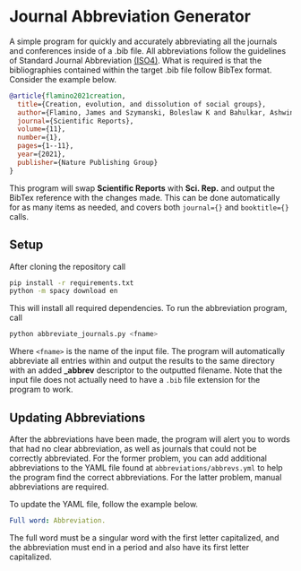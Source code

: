 # Journal Abbreviation Generator

A simple program for quickly and accurately abbreviating all the journals and conferences inside of a .bib file. All abbreviations follow the guidelines of Standard Journal Abbreviation [(ISO4)](https://en.wikipedia.org/wiki/ISO_4). What is required is that the bibliographies contained within the target .bib file follow BibTex format. Consider the example below.

```bibtex
@article{flamino2021creation,
  title={Creation, evolution, and dissolution of social groups},
  author={Flamino, James and Szymanski, Boleslaw K and Bahulkar, Ashwin and Chan, Kevin and Lizardo, Omar},
  journal={Scientific Reports},
  volume={11},
  number={1},
  pages={1--11},
  year={2021},
  publisher={Nature Publishing Group}
}
```

This program will swap **Scientific Reports** with **Sci. Rep.** and output the BibTex reference with the changes made. This can be done automatically for as many items as needed, and covers both `journal={}` and `booktitle={}` calls.

## Setup

After cloning the repository call

```bash
pip install -r requirements.txt
python -m spacy download en
```

This will install all required dependencies. To run the abbreviation program, call

```bash
python abbreviate_journals.py <fname>
```

Where `<fname>` is the name of the input file. The program will automatically abbreviate all entries within and output the results to the same directory with an added **_abbrev** descriptor to the outputted filename. Note that the input file does not actually need to have a `.bib` file extension for the program to work.

## Updating Abbreviations

After the abbreviations have been made, the program will alert you to words that had no clear abbreviation, as well as journals that could not be correctly abbreviated. For the former problem, you can add additional abbreviations to the YAML file found at `abbreviations/abbrevs.yml` to help the program find the correct abbreviations. For the latter problem, manual abbreviations are required.

To update the YAML file, follow the example below.

```yaml
Full word: Abbreviation.
```

The full word must be a singular word with the first letter capitalized, and the abbreviation must end in a period and also have its first letter capitalized.
